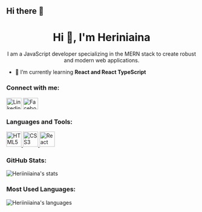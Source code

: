 ## Hi there 👋

<!--
**Heriiniiaina/Heriiniiaina** is a ✨ _special_ ✨ repository because its `README.md` (this file) appears on your GitHub profile.

Here are some ideas to get you started:

- 🔭 I’m currently working on ...
- 🌱 I’m currently learning ...
- 👯 I’m looking to collaborate on ...
- 🤔 I’m looking for help with ...
- 💬 Ask me about ...
- 📫 How to reach me: ...
- 😄 Pronouns: ...
- ⚡ Fun fact: ...
-->
<h1 align="center">Hi 👋, I'm Heriniaina</h1>

<p align="center">
 I am a JavaScript developer specializing in the MERN stack to create robust and modern web applications.
</p>

- 🌱 I’m currently learning **React and React TypeScript**


<h3 align="left">Connect with me:</h3>
<p align="left">
<a href="https://linkedin.com/in/loick-emadisson-672442296" target="blank"><img align="center" src="https://cdn.jsdelivr.net/npm/simple-icons@v3/icons/linkedin.svg" alt="Linkedin" height="30" width="40" /></a>
<a href="https://facebook.com/loickemadisson" target="blank"><img align="center" src="https://cdn.jsdelivr.net/npm/simple-icons@v3/icons/facebook.svg" alt="Facebook" height="30" width="40" /></a>
</p>

<h3 align="left">Languages and Tools:</h3>
<p align="left"> 
  <a href="https://developer.mozilla.org/en-US/docs/Web/HTML" target="_blank"> <img src="https://cdn.jsdelivr.net/npm/simple-icons@v3/icons/html5.svg" alt="HTML5" width="40" height="40"/> </a>
  <a href="https://developer.mozilla.org/en-US/docs/Web/CSS" target="_blank"> <img src="https://cdn.jsdelivr.net/npm/simple-icons@v3/icons/css3.svg" alt="CSS3" width="40" height="40"/> </a>
  <a href="https://reactjs.org/" target="_blank"> <img src="https://cdn.jsdelivr.net/npm/simple-icons@v3/icons/react.svg" alt="React" width="40" height="40"/> </a>

</p>

<h3 align="left">GitHub Stats:</h3>
<p align="left">
  <img align="center" src="https://github-readme-stats.vercel.app/api?username=Heriiniiaina&show_icons=true&locale=en" alt="Heriiniiaina's stats" />
</p>

<h3 align="left">Most Used Languages:</h3>
<p align="left">
  <img align="center" src="https://github-readme-stats.vercel.app/api/top-langs?username=Heriiniiaina&show_icons=true&locale=en&layout=compact" alt="Heriiniiaina's languages" />
</p>


